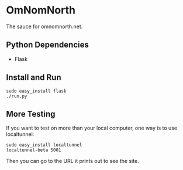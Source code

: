 OmNomNorth
==========

The sauce for omnomnorth.net.

Python Dependencies
-------------------

- Flask

Install and Run
---------------

	sudo easy_install flask
	./run.py

More Testing
------------

If you want to test on more than your local computer, one way is to use localtunnel:

	sudo easy_install localtunnel
	localtunnel-beta 5001
	
Then you can go to the URL it prints out to see the site.

